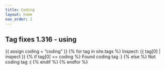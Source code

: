 ```yaml
---
title: Coding
layout: home
nav_order: 2
---
```


## Tag fixes 1.316 - using 
{{ assign coding = “coding” }}
{% for tag in site.tags %}
  Inspect: {{ tag[0] | inspect }}
  {% if tag[0] == coding %}
    Found coding tag :)
  {% else %}
    Not coding tag :(
  {% endif %}
{% endfor %}